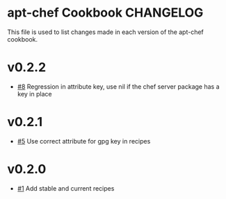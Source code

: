 apt-chef Cookbook CHANGELOG
===========================

This file is used to list changes made in each version of the apt-chef cookbook.

# v0.2.2

- [#8](https://github.com/chef-cookbooks/apt-chef/pull/8) Regression in attribute key, use nil if the chef server package has a key in place

# v0.2.1

- [#5](https://github.com/chef-cookbooks/apt-chef/pull/5) Use correct attribute for gpg key in recipes

# v0.2.0

- [#1](https://github.com/chef-cookbooks/apt-chef/pull/1) Add stable and current recipes

